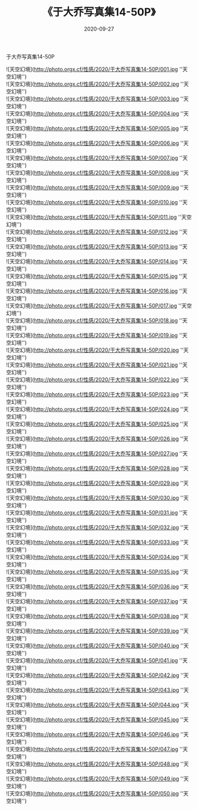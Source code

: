 ﻿---
layout: post
title:  《于大乔写真集14-50P》
date:   2020-09-27
img: http://photo.orgx.cf/性感/2020/于大乔写真集14-50P/000.jpg
tags: [美女, 性感, 泳衣]
---

于大乔写真集14-50P



![天空幻境](http://photo.orgx.cf/性感/2020/于大乔写真集14-50P/001.jpg ''天空幻境'') <br>
![天空幻境](http://photo.orgx.cf/性感/2020/于大乔写真集14-50P/002.jpg ''天空幻境'') <br>
![天空幻境](http://photo.orgx.cf/性感/2020/于大乔写真集14-50P/003.jpg ''天空幻境'') <br>
![天空幻境](http://photo.orgx.cf/性感/2020/于大乔写真集14-50P/004.jpg ''天空幻境'') <br>
![天空幻境](http://photo.orgx.cf/性感/2020/于大乔写真集14-50P/005.jpg ''天空幻境'') <br>
![天空幻境](http://photo.orgx.cf/性感/2020/于大乔写真集14-50P/006.jpg ''天空幻境'') <br>
![天空幻境](http://photo.orgx.cf/性感/2020/于大乔写真集14-50P/007.jpg ''天空幻境'') <br>
![天空幻境](http://photo.orgx.cf/性感/2020/于大乔写真集14-50P/008.jpg ''天空幻境'') <br>
![天空幻境](http://photo.orgx.cf/性感/2020/于大乔写真集14-50P/009.jpg ''天空幻境'') <br>
![天空幻境](http://photo.orgx.cf/性感/2020/于大乔写真集14-50P/010.jpg ''天空幻境'') <br>
![天空幻境](http://photo.orgx.cf/性感/2020/于大乔写真集14-50P/011.jpg ''天空幻境'') <br>
![天空幻境](http://photo.orgx.cf/性感/2020/于大乔写真集14-50P/012.jpg ''天空幻境'') <br>
![天空幻境](http://photo.orgx.cf/性感/2020/于大乔写真集14-50P/013.jpg ''天空幻境'') <br>
![天空幻境](http://photo.orgx.cf/性感/2020/于大乔写真集14-50P/014.jpg ''天空幻境'') <br>
![天空幻境](http://photo.orgx.cf/性感/2020/于大乔写真集14-50P/015.jpg ''天空幻境'') <br>
![天空幻境](http://photo.orgx.cf/性感/2020/于大乔写真集14-50P/016.jpg ''天空幻境'') <br>
![天空幻境](http://photo.orgx.cf/性感/2020/于大乔写真集14-50P/017.jpg ''天空幻境'') <br>
![天空幻境](http://photo.orgx.cf/性感/2020/于大乔写真集14-50P/018.jpg ''天空幻境'') <br>
![天空幻境](http://photo.orgx.cf/性感/2020/于大乔写真集14-50P/019.jpg ''天空幻境'') <br>
![天空幻境](http://photo.orgx.cf/性感/2020/于大乔写真集14-50P/020.jpg ''天空幻境'') <br>
![天空幻境](http://photo.orgx.cf/性感/2020/于大乔写真集14-50P/021.jpg ''天空幻境'') <br>
![天空幻境](http://photo.orgx.cf/性感/2020/于大乔写真集14-50P/022.jpg ''天空幻境'') <br>
![天空幻境](http://photo.orgx.cf/性感/2020/于大乔写真集14-50P/023.jpg ''天空幻境'') <br>
![天空幻境](http://photo.orgx.cf/性感/2020/于大乔写真集14-50P/024.jpg ''天空幻境'') <br>
![天空幻境](http://photo.orgx.cf/性感/2020/于大乔写真集14-50P/025.jpg ''天空幻境'') <br>
![天空幻境](http://photo.orgx.cf/性感/2020/于大乔写真集14-50P/026.jpg ''天空幻境'') <br>
![天空幻境](http://photo.orgx.cf/性感/2020/于大乔写真集14-50P/027.jpg ''天空幻境'') <br>
![天空幻境](http://photo.orgx.cf/性感/2020/于大乔写真集14-50P/028.jpg ''天空幻境'') <br>
![天空幻境](http://photo.orgx.cf/性感/2020/于大乔写真集14-50P/029.jpg ''天空幻境'') <br>
![天空幻境](http://photo.orgx.cf/性感/2020/于大乔写真集14-50P/030.jpg ''天空幻境'') <br>
![天空幻境](http://photo.orgx.cf/性感/2020/于大乔写真集14-50P/031.jpg ''天空幻境'') <br>
![天空幻境](http://photo.orgx.cf/性感/2020/于大乔写真集14-50P/032.jpg ''天空幻境'') <br>
![天空幻境](http://photo.orgx.cf/性感/2020/于大乔写真集14-50P/033.jpg ''天空幻境'') <br>
![天空幻境](http://photo.orgx.cf/性感/2020/于大乔写真集14-50P/034.jpg ''天空幻境'') <br>
![天空幻境](http://photo.orgx.cf/性感/2020/于大乔写真集14-50P/035.jpg ''天空幻境'') <br>
![天空幻境](http://photo.orgx.cf/性感/2020/于大乔写真集14-50P/036.jpg ''天空幻境'') <br>
![天空幻境](http://photo.orgx.cf/性感/2020/于大乔写真集14-50P/037.jpg ''天空幻境'') <br>
![天空幻境](http://photo.orgx.cf/性感/2020/于大乔写真集14-50P/038.jpg ''天空幻境'') <br>
![天空幻境](http://photo.orgx.cf/性感/2020/于大乔写真集14-50P/039.jpg ''天空幻境'') <br>
![天空幻境](http://photo.orgx.cf/性感/2020/于大乔写真集14-50P/040.jpg ''天空幻境'') <br>
![天空幻境](http://photo.orgx.cf/性感/2020/于大乔写真集14-50P/041.jpg ''天空幻境'') <br>
![天空幻境](http://photo.orgx.cf/性感/2020/于大乔写真集14-50P/042.jpg ''天空幻境'') <br>
![天空幻境](http://photo.orgx.cf/性感/2020/于大乔写真集14-50P/043.jpg ''天空幻境'') <br>
![天空幻境](http://photo.orgx.cf/性感/2020/于大乔写真集14-50P/044.jpg ''天空幻境'') <br>
![天空幻境](http://photo.orgx.cf/性感/2020/于大乔写真集14-50P/045.jpg ''天空幻境'') <br>
![天空幻境](http://photo.orgx.cf/性感/2020/于大乔写真集14-50P/046.jpg ''天空幻境'') <br>
![天空幻境](http://photo.orgx.cf/性感/2020/于大乔写真集14-50P/047.jpg ''天空幻境'') <br>
![天空幻境](http://photo.orgx.cf/性感/2020/于大乔写真集14-50P/048.jpg ''天空幻境'') <br>
![天空幻境](http://photo.orgx.cf/性感/2020/于大乔写真集14-50P/049.jpg ''天空幻境'') <br>
![天空幻境](http://photo.orgx.cf/性感/2020/于大乔写真集14-50P/050.jpg ''天空幻境'') <br>